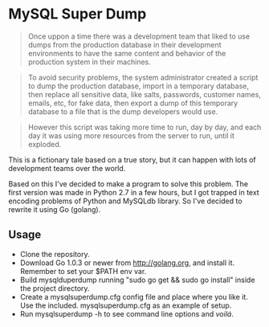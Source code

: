 # MySQL Super Dump

> Once uppon a time there was a development team that liked to use dumps from the
production database in their development environments to have the same content
and behavior of the production system in their machines.

> To avoid security problems, the system administrator created a script to dump
the production database, import in a temporary database, then replace all 
sensitive data, like salts, passwords, customer names, emails, etc, for fake
data, then export a dump of this temporary database to a file that is the dump
developers would use.

> However this script was taking more time to run, day by day, and each day it was
using more resources from the server to run, until it exploded.

This is a fictionary tale based on a true story, but it can happen with lots of 
development teams over the world.

Based on this I've decided to make a program to solve this problem. The first version 
was made in Python 2.7 in a few hours, but I got trapped in text encoding problems of 
Python and MySQLdb library. So I've decided to rewrite it using Go (golang). 

## Usage

* Clone the repository.
* Download Go 1.0.3 or newer from http://golang.org, and install it. Remember to set your $PATH env var.
* Build mysqlduperdump running "sudo go get && sudo go install" inside the project directory.
* Create a mysqlsuperdump.cfg config file and place where you like it. Use the included.
  mysqlsuperdump.cfg as an example of setup.
* Run mysqlsuperdump -h to see command line options and _voilá_.
